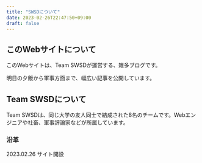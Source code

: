 ```yaml
---
title: "SWSDについて"
date: 2023-02-26T22:47:50+09:00
draft: false
---
```


## このWebサイトについて
このWebサイトは、Team SWSDが運営する、雑多ブログです。

明日の夕飯から軍事方面まで、幅広い記事を公開しています。

## Team SWSDについて
Team SWSDは、同じ大学の友人同士で結成された8名のチームです。Webエンジニアや社畜、軍事評論家などが所属しています。

### 沿革
2023.02.26 サイト開設

